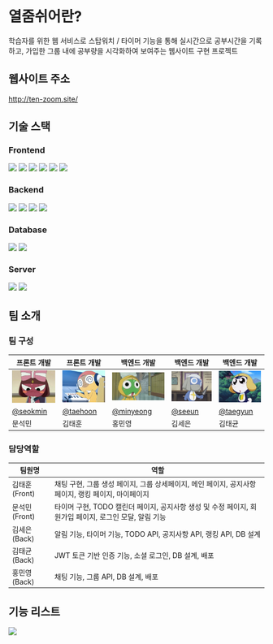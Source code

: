 # 열줌쉬어란?

학습자를 위한 웹 서비스로 스탑워치 / 타이머 기능을 통해 실시간으로 공부시간을 기록하고, 가입한 그룹 내에 공부량을 시각화하여 보여주는 웹사이트 구현 프로젝트

## 웹사이트 주소

<a href="http://ten-zoom.site/">http://ten-zoom.site/</a>

## 기술 스택

### Frontend

<img src="https://img.shields.io/badge/TypeScript-blue?style=flat-square&logo=TypeScript&logoColor=white"/></a>
<img src="https://img.shields.io/badge/React-61DAFB?style=flat-square&logo=react&logoColor=white"/></a>
<img src="https://img.shields.io/badge/Tailwindcss-rgb(56%2C%20189%2C%20248)?style=flat-square&logo=tailwindcss&logoColor=white"/></a>
<img src="https://img.shields.io/badge/Vite-B73BFE?style=flat-square&logo=vite&logoColor=FFD62E" /></a>
<img src="https://img.shields.io/badge/Redux-593D88?style=flat-square&logo=redux&logoColor=white" /></a>
<img src="https://img.shields.io/badge/Socket.io--Clinet-010101?&style=flat-square&logo=Socket.io&logoColor=white" /></a>

### Backend

<img src="https://img.shields.io/badge/Node.js-339933?style=flat-square&logo=nodedotjs&logoColor=white"/></a>
<img src="https://img.shields.io/badge/Express-404D59?style=flat-square&logo=express&logoColor=white"/></a>
<img src="https://img.shields.io/badge/Sequelize-52B0E7?style=flat-square&logo=Sequelize&logoColor=white" /></a>
<img src="https://img.shields.io/badge/Socket.io-010101?&style=flat-square&logo=Socket.io&logoColor=white" /></a>

### Database

<img src="https://img.shields.io/badge/mysql-005C84?style=flat-square&logo=mysql&logoColor=white" /></a>
<img src="https://img.shields.io/badge/MongoDB-4EA94B?style=flat-square&logo=mongodb&logoColor=white" /></a>

### Server

<img src="https://img.shields.io/badge/nginx-%23009639.svg?style=flat-square&logo=nginx&logoColor=white" /></a>
<img src="https://img.shields.io/badge/AWS-%23FF9900.svg?style=flat-square&logo=amazon-aws&logoColor=white" /></a>

## 팀 소개

### 팀 구성

| 프론트 개발                                                                                                             | 프론트 개발                                                                                                              | 백엔드 개발                                                                                                                  | 백엔드 개발                                                                                                               | 백엔드 개발                                                                                                                |
| ----------------------------------------------------------------------------------------------------------------------- | ------------------------------------------------------------------------------------------------------------------------ | ---------------------------------------------------------------------------------------------------------------------------- | ------------------------------------------------------------------------------------------------------------------------- | -------------------------------------------------------------------------------------------------------------------------- |
| [![문석민](https://github.com/WebDeViper/WebDeViper_Server/raw/develop/readme/img/gi.jpeg)](https://github.com/msm0748) | [![김태훈](https://github.com/WebDeViper/WebDeViper_Server/raw/develop/readme/img/ku.jpeg)](https://github.com/hoonsdev) | [![홍민영](https://github.com/WebDeViper/WebDeViper_Server/raw/develop/readme/img/ke.jpeg)](https://github.com/HongMinYeong) | [![김세은](https://github.com/WebDeViper/WebDeViper_Server/raw/develop/readme/img/do.jpeg)](https://github.com/seeun0210) | [![김태균](https://github.com/WebDeViper/WebDeViper_Server/raw/develop/readme/img/ta.jpeg)](https://github.com/hotdog7778) |
| [@seokmin](https://github.com/msm0748)                                                                                  | [@taehoon](https://github.com/hoonsdev)                                                                                  | [@minyeong](https://github.com/HongMinYeong)                                                                                 | [@seeun](https://github.com/seeun0210)                                                                                    | [@taegyun](https://github.com/hotdog7778)                                                                                  |
| 문석민                                                                                                                  | 김태훈                                                                                                                   | 홍민영                                                                                                                       | 김세은                                                                                                                    | 김태균                                                                                                                     |

### 담당역할

| 팀원명        | 역할                                                                                                   |
| ------------- | ------------------------------------------------------------------------------------------------------ |
| 김태훈(Front) | 채팅 구현, 그룹 생성 페이지, 그룹 상세페이지, 메인 페이지, 공지사항 페이지, 랭킹 페이지, 마이페이지    |
| 문석민(Front) | 타이머 구현, TODO 캘린더 페이지, 공지사항 생성 및 수정 페이지, 회원가입 페이지, 로그인 모달, 알림 기능 |
| 김세은(Back)  | 알림 기능, 타이머 기능, TODO API, 공지사항 API, 랭킹 API, DB 설계                                      |
| 김태균(Back)  | JWT 토큰 기반 인증 기능, 소셜 로그인, DB 설계, 배포                                                    |
| 홍민영(Back)  | 채팅 기능, 그룹 API, DB 설계, 배포                                                                     |

## 기능 리스트

<img src="https://github.com/WebDeViper/WebDeViper_Client/assets/78075709/54345155-c78a-4ad3-a521-8fdd514d2a14" /></a>
